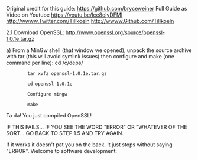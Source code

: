 Original credit for this guide: https://github.com/bryceweiner 
Full Guide as Video on Youtube https://youtu.be/lce8olyDFMI
http://wwww.Twitter.com/Tillkoeln http://wwww.Github.com/Tillkoeln


2.1 Download OpenSSL: http://www.openssl.org/source/openssl-1.0.1e.tar.gz

a) From a MinGw shell (that window we opened), unpack the source archive with tar (this will avoid symlink issues) then configure and make (one command per line):
			cd /c/deps/

			tar xvfz openssl-1.0.1e.tar.gz

			cd openssl-1.0.1e

			Configure mingw

			make

Ta da!  You just compiled OpenSSL!

IF THIS FAILS... IF YOU SEE THE WORD "ERROR" OR "WHATEVER OF THE SORT... GO BACK TO STEP 1.5 AND TRY AGAIN.

If it works it doesn't pat you on the back.  It just stops without saying "ERROR".  Welcome to software development.

